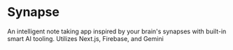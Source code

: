 # Synapse
An intelligent note taking app inspired by your brain's synapses with built-in smart AI tooling. Utilizes Next.js, Firebase, and Gemini
